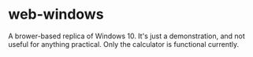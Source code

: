 # web-windows
A brower-based replica of Windows 10. It's just a demonstration, and not useful for anything practical. Only the calculator is functional currently.
